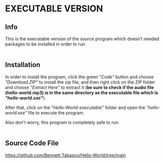 # EXECUTABLE VERSION

## Info
This is the executable version of the source program which doesn't needed packages to be installed in order to run.
<br><br>

## Installation

In order to install the program, click the green *"Code"* button and choose *"Download ZIP"* to install the zip file, and then right click on the ZIP folder and choose *"Extract Here"* to extract it (**be sure to check if the audio file (hello-world.mp3) is in the same directory as the executable file which is _"hello-world.exe"_**).

After that, click on the "*Hello-World-executable*" folder and open the *"hello-world.exe"* file to execute the program.

Also don't worry, this program is completely safe to run.
<br><br>

## Source Code File
https://github.com/Bennett-Tabasco/Hello-World/tree/main
